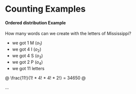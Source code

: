 # Counting Examples

<div class="row row-cols-lg-2"><div>

#### Ordered distribution Example

How many words can we create with the letters of Mississippi?

* we got 1 M ($o_1$)
* we got 4 I ($o_2$)
* we got 4 S ($o_3$)
* we got 2 P ($o_4$)
* we got 11 letters

@
\frac{11!}{1! * 4! * 4! * 2!} = 34650
@
</div><div>

...
</div></div>
